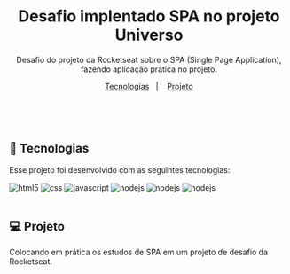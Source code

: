 <h1 align="center"> Desafio implentado SPA no projeto Universo </h1>

<p align="center">
Desafio do projeto da Rocketseat sobre o SPA (Single Page Application), fazendo aplicação prática no projeto. <br/>
</p>

<p align="center">
  <a href="#🚀-tecnologias">Tecnologias</a>&nbsp;&nbsp;&nbsp;|&nbsp;&nbsp;&nbsp;
  <a href="#💻-projeto">Projeto</a>
</p>

<p align="center">
  <img alt="" src="./asstes/Página 1 (1).png">
  <img alt="" src="./asstes/Página 2.png">
  <img alt="" src="./asstes/Página 3.png">
</p>

<br>

## 🚀 Tecnologias

Esse projeto foi desenvolvido com as seguintes tecnologias:

<div>
    <img align="center" alt="html5" src="https://img.shields.io/badge/HTML5-E34F26?style=for-the-badge&logo=html5&logoColor=white" />
    <img align="center" alt="css" src="https://img.shields.io/badge/CSS3-1572B6?style=for-the-badge&logo=css3&logoColor=white" />
    <img align="center" alt="javascript" src="https://img.shields.io/badge/JavaScript-F7DF1E?style=for-the-badge&logo=javascript&logoColor=black" />
    <img align="center" alt="nodejs" src="https://img.shields.io/badge/GitHub-100000?style=for-the-badge&logo=github&logoColor=white" />
    <img align="center" alt="nodejs" src="https://img.shields.io/badge/GIT-E44C30?style=for-the-badge&logo=git&logoColor=white" />
    <img align="center" alt="nodejs" src="https://img.shields.io/badge/Figma-F24E1E?style=for-the-badge&logo=figma&logoColor=purple" />
</div><br>

## 💻 Projeto

Colocando em prática os estudos de SPA em um projeto de desafio da Rocketseat.


